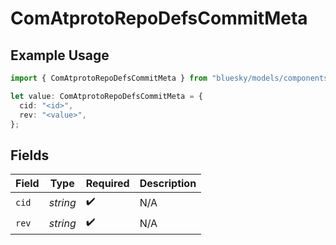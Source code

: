 # ComAtprotoRepoDefsCommitMeta

## Example Usage

```typescript
import { ComAtprotoRepoDefsCommitMeta } from "bluesky/models/components";

let value: ComAtprotoRepoDefsCommitMeta = {
  cid: "<id>",
  rev: "<value>",
};
```

## Fields

| Field              | Type               | Required           | Description        |
| ------------------ | ------------------ | ------------------ | ------------------ |
| `cid`              | *string*           | :heavy_check_mark: | N/A                |
| `rev`              | *string*           | :heavy_check_mark: | N/A                |